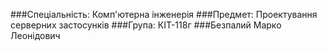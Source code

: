 ###Спеціальність: Комп'ютерна інженерія
###Предмет: Проектування серверних застосунків
###Група: КІТ-118г
###Безпалий Марко Леонідович